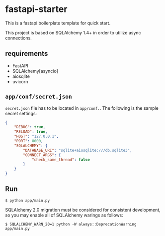 # fastapi-starter
This is a fastapi boilerplate template for quick start.

This project is based on SQLAlchemy 1.4+ in order to utilize async connections.

## requirements
* FastAPI
* SQLAlchemy[asyncio]
* aiosqlite
* uvicorn

## `app/conf/secret.json`
`secret.json` file has to be located in `app/conf.`. The following is the sample secret settings:

```json
{
    "DEBUG": true,
    "RELOAD": true,
    "HOST": "127.0.0.1",
    "PORT": 8000,
    "SQLALCHEMY": {
        "DATABASE_URI": "sqlite+aiosqlite:///db.sqlite3",
        "CONNECT_ARGS": {
            "check_same_thread": false
        }
    }
}
```

## Run
```
$ python app/main.py
```

SQLAlchemy 2.0 migration must be considered for consistent development, so you may enable all of SQLAlchemy warings as follows:

```
$ SQLALCHEMY_WARN_20=1 python -W always::DeprecationWarning app/main.py
```
